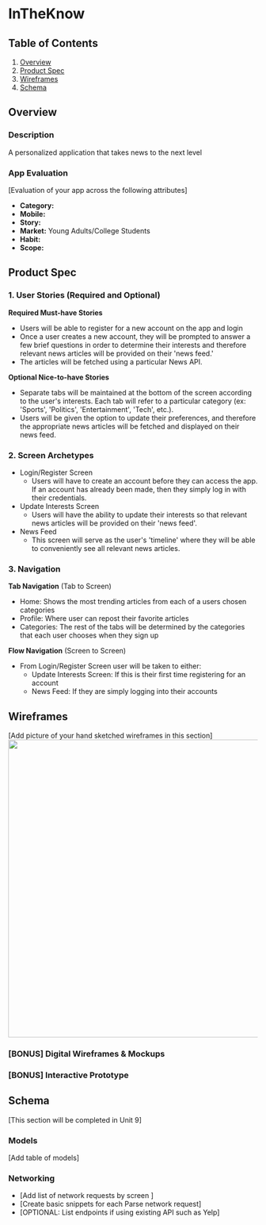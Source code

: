 # InTheKnow

## Table of Contents
1. [Overview](#Overview)
1. [Product Spec](#Product-Spec)
1. [Wireframes](#Wireframes)
2. [Schema](#Schema)

## Overview
### Description
A personalized application that takes news to the next level

### App Evaluation
[Evaluation of your app across the following attributes]
- **Category:**
- **Mobile:**
- **Story:** 
- **Market:** Young Adults/College Students
- **Habit:**
- **Scope:**

## Product Spec

### 1. User Stories (Required and Optional)

**Required Must-have Stories**

* Users will be able to register for a new account on the app and login
* Once a user creates a new account, they will be prompted to answer a few brief questions in order to determine their interests and therefore relevant news articles will be provided on their 'news feed.'
* The articles will be fetched using a particular News API.

**Optional Nice-to-have Stories**

* Separate tabs will be maintained at the bottom of the screen according to the user's interests. Each tab will refer to a particular category (ex: 'Sports', 'Politics', 'Entertainment', 'Tech', etc.).
* Users will be given the option to update their preferences, and therefore the appropriate news articles will be fetched and displayed on their news feed.

### 2. Screen Archetypes

* Login/Register Screen
   *  Users will have to create an account before they can access the app. If an account has already been made, then they simply log in with their credentials.
* Update Interests Screen
   *  Users will have the ability to update their interests so that relevant news articles will be provided on their 'news feed'.
* News Feed
   * This screen will serve as the user's 'timeline' where they will be able to conveniently see all relevant news articles.

### 3. Navigation

**Tab Navigation** (Tab to Screen)

* Home: Shows the most trending articles from each of a users chosen categories
* Profile: Where user can repost their favorite articles 
* Categories: The rest of the tabs will be determined by the categories that each user chooses when they sign up

**Flow Navigation** (Screen to Screen)

* From Login/Register Screen user will be taken to either:
   * Update Interests Screen: If this is their first time registering for an account
   * News Feed: If they are simply logging into their accounts

## Wireframes
[Add picture of your hand sketched wireframes in this section]
<img src="YOUR_WIREFRAME_IMAGE_URL" width=600>

### [BONUS] Digital Wireframes & Mockups

### [BONUS] Interactive Prototype

## Schema 
[This section will be completed in Unit 9]
### Models
[Add table of models]
### Networking
- [Add list of network requests by screen ]
- [Create basic snippets for each Parse network request]
- [OPTIONAL: List endpoints if using existing API such as Yelp]
